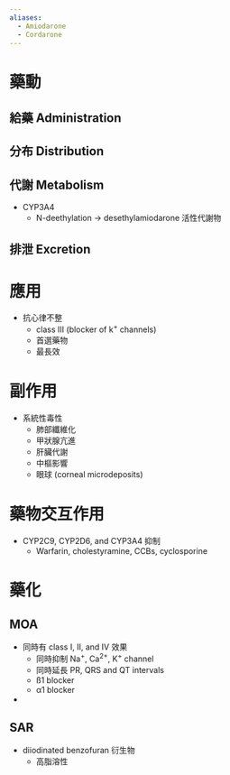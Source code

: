 ```yaml
---
aliases:
  - Amiodarone
  - Cordarone
---
```

# 藥動
## 給藥 Administration
## 分布 Distribution
## 代謝 Metabolism
- CYP3A4
	- N-deethylation $\rightarrow$ desethylamiodarone 活性代謝物
## 排泄 Excretion
# 應用
- 抗心律不整
	- class III (blocker of k<sup>+</sup> channels)
	- 首選藥物
	- 最長效
# 副作用
- 系統性毒性
	- 肺部纖維化
	- 甲狀腺亢進
	- 肝臟代謝
	- 中樞影響
	- 眼球 (corneal microdeposits)
# 藥物交互作用
- CYP2C9, CYP2D6, and CYP3A4 抑制
	- Warfarin, cholestyramine, CCBs, cyclosporine
# 藥化
## MOA
- 同時有 class I, II, and IV 效果
	- 同時抑制 Na<sup>+</sup>, Ca<sup>2+</sup>, K<sup>+</sup> channel
	- 同時延長 PR, QRS and QT intervals
	- ß1 blocker
	- α1 blocker
- 
## SAR
- diiodinated benzofuran 衍生物
	- 高脂溶性
